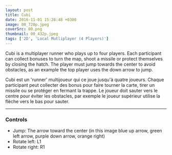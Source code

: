 ```yaml
---
layout: post
title: Cubi
date: 2016-11-01 15:28:48 +0300
image: 00_720p.jpeg
coverSrc: 00.png
thumbnail: 00_432p.jpeg
tags: ['2D', 'Local Mutliplayer (4 Players)']
---
```

Cubi is a multiplayer runner who plays up to four players. Each participant can collect bonuses to turn the map, shoot a missile or protect themselves by closing the hatch. The player must jump towards the center to avoid obstacles, as an example the top player uses the down arrow to jump.

Cubi est un 'runner' multijoueur qui ce joue jusqu'à quatre joueurs. Chaque participant peut collecter des bonus pour faire tourner la carte, tirer un missile ou se protéger en fermant la trappe. Le joueur doit sauter vers le centre pour éviter les obstacles, par exemple le joueur supérieur utilise la flèche vers le bas pour sauter.

***

### Controls
* Jump: The arrow toward the center (in this image blue up arrow, green left arrow, purple down arrow, orange right)
* Rotate left: L1
* Rotate right: R1
